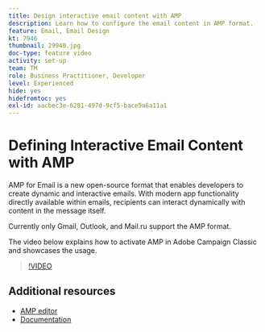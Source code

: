 ```yaml
---
title: Design interactive email content with AMP
description: Learn how to configure the email content in AMP format.
feature: Email, Email Design
kt: 7946
thumbnail: 29940.jpg
doc-type: feature video
activity: set-up
team: TM
role: Business Practitioner, Developer
level: Experienced
hide: yes
hidefromtoc: yes
exl-id: aacbec3e-6281-497d-9cf5-bace5a6a11a1
---
```

# Defining Interactive Email Content with AMP

AMP for Email is a new open-source format that enables developers to create dynamic and interactive emails. With modern app functionality directly available within emails, recipients can interact dynamically with content in the message itself.

Currently only Gmail, Outlook, and Mail.ru support the AMP format.

The video below explains how to activate AMP in Adobe Campaign Classic and showcases the usage.

>[!VIDEO](https://video.tv.adobe.com/v/29940?quality=12&learn=on)

## Additional resources

* [AMP editor](https://playground.amp.dev/)
* [Documentation](https://experienceleague.adobe.com/docs/campaign-classic/using/sending-messages/sending-emails/defining-interactive-content.html?lang=en#about-amp-for-email)
